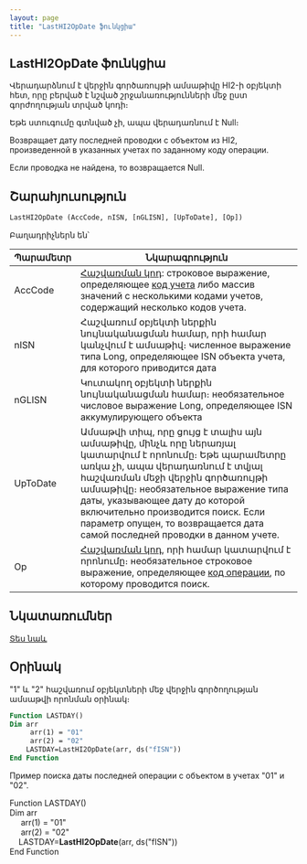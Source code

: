 ```yaml
---
layout: page
title: "LastHI2OpDate ֆունկցիա"
---
```


## LastHI2OpDate ֆունկցիա

Վերադարձնում է վերջին գործառույթի ամսաթիվը HI2-ի օբյեկտի հետ, որը բերված է նշված շրջանառությունների մեջ ըստ գորժողության տրված կոդի։ 

Եթե ստուգումը գտնված չի, ապա վերադառնում է Null։

Возвращает дату последней проводки c объектом из HI2, произведенной в указанных учетах по заданному коду операции.

Если проводка не найдена, то возвращается Null.


## Շարահյուսություն

```vb
LastHI2OpDate (AccCode, nISN, [nGLISN], [UpToDate], [Op])
```

Բաղադրիչներն են՝


| Պարամետր | Նկարագրություն |
|--|--|
| AccCode | [Հաշվառման կոդ](../../../Defs/Accounting.md): строковое выражение, определяющее [код учета](../../../Defs/Accounting.html) либо массив значений с несколькими кодами учетов, содержащий несколько кодов учета. |
| nISN | Հաշվառում օբյեկտի ներքին նույնականացման համար, որի համար կանչվում է ամսաթիվ։ численное выражение типа Long, определяющее ISN объекта учета, для которого приводится дата |
| nGLISN | Կուտակող  օբյեկտի ներքին նույնականացման համար։ необязательное числовое выражение Long, определяющее ISN аккумулирующего объекта |
| UpToDate |  Ամսաթվի տիպ, որը ցույց է տալիս այն ամսաթիվը, մինչև որը ներառյալ կատարվում է որոնումը։ Եթե պարամետրը առկա չի, ապա վերադառնում է տվյալ հաշվառման մեջի վերջին գործառույթի ամսաթիվը։  необязательное выражение типа даты, указывающее дату до которой включительно производится поиск. Если параметр опущен, то возвращается дата самой последней проводки в данном учете. |
| Op | [Հաշվառման կոդ](../../../Defs/Accounting.md), որի համար կատարվում է որոնումը։ необязательное строковое выражение, определяющее [код операции](../../../Defs/Accounting.html), по которому проводится поиск. |



## Նկատառումներ

[Տես նաև](LastOpDate.md)


## Օրինակ

"1" և "2" հաշվառում օբյեկտների մեջ վերջին գործողության ամսաթվի որոնման օրինակ։


```vb
Function LASTDAY()
Dim arr
     arr(1) = "01"
     arr(2) = "02"
    LASTDAY=LastHI2OpDate(arr, ds("fISN"))
End Function
```
Пример поиска даты последней операции с объектом в учетах &quot;01&quot; и &quot;02&quot;.

Function LASTDAY() <br>
Dim arr<br>
&nbsp;&nbsp;&nbsp;&nbsp; arr(1) = &quot;01&quot;<br>
&nbsp;&nbsp;&nbsp;&nbsp; arr(2) = &quot;02&quot;<br>
&nbsp;&nbsp;&nbsp; LASTDAY=<strong>LastHI2OpDate</strong>(arr, ds(&quot;fISN&quot;))<br>
End Function<br>

